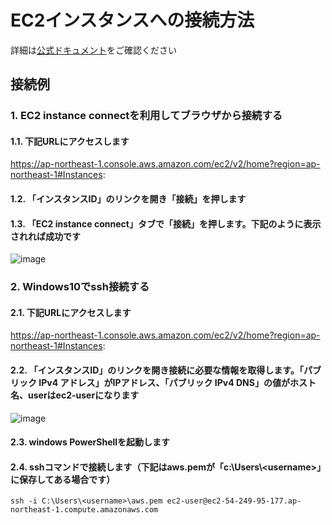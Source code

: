# EC2インスタンスへの接続方法
詳細は[公式ドキュメント](https://docs.aws.amazon.com/ja_jp/AWSEC2/latest/UserGuide/AccessingInstances.html)をご確認ください
## 接続例
### 1. EC2 instance connectを利用してブラウザから接続する
#### 1.1. 下記URLにアクセスします
https://ap-northeast-1.console.aws.amazon.com/ec2/v2/home?region=ap-northeast-1#Instances:
#### 1.2. 「インスタンスID」のリンクを開き「接続」を押します
#### 1.3. 「EC2 instance connect」タブで「接続」を押します。下記のように表示されれば成功です
![image](https://user-images.githubusercontent.com/91726058/137103464-5f40f962-4f18-400d-872a-83ade0748d35.png)
### 2. Windows10でssh接続する
#### 2.1. 下記URLにアクセスします
https://ap-northeast-1.console.aws.amazon.com/ec2/v2/home?region=ap-northeast-1#Instances:
#### 2.2. 「インスタンスID」のリンクを開き接続に必要な情報を取得します。「パブリック IPv4 アドレス」がIPアドレス、「パブリック IPv4 DNS」の値がホスト名、userはec2-userになります
![image](https://user-images.githubusercontent.com/91726058/137101274-35ce5886-14b4-4f5a-981c-47c97c96b643.png)
#### 2.3. windows PowerShellを起動します
#### 2.4. sshコマンドで接続します（下記はaws.pemが「c:\Users\\\<username>」に保存してある場合です）
```
ssh -i C:\Users\<username>\aws.pem ec2-user@ec2-54-249-95-177.ap-northeast-1.compute.amazonaws.com
```
